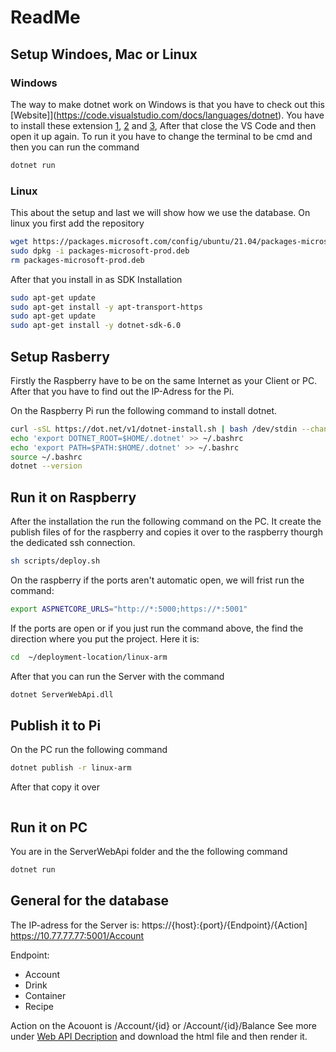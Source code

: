 # ReadMe 
## Setup Windoes, Mac or Linux

### Windows 
The way to make dotnet work on Windows is that you have to check out this [Website]](https://code.visualstudio.com/docs/languages/dotnet). You have to install these extension [1](https://dotnet.microsoft.com/en-us/download), [2](https://marketplace.visualstudio.com/items?itemName=ms-dotnettools.csharp) and [3](https://marketplace.visualstudio.com/items?itemName=Ionide.Ionide-fsharp), After that close the VS Code and then open it up again. To run it you have to change the terminal to be cmd and then you can run the command
```bash
dotnet run
```

### Linux
This about the setup and last we will show how we use the database. 
On linux you first add the repository
```bash
wget https://packages.microsoft.com/config/ubuntu/21.04/packages-microsoft-prod.deb -O packages-microsoft-prod.deb
sudo dpkg -i packages-microsoft-prod.deb
rm packages-microsoft-prod.deb
```
After that you install in as SDK Installation 	
```bash
sudo apt-get update
sudo apt-get install -y apt-transport-https
sudo apt-get update
sudo apt-get install -y dotnet-sdk-6.0
```

## Setup Rasberry
Firstly the Raspberry have to be on the same Internet as your Client or PC. After that you have to find out the IP-Adress for the Pi.

On the Raspberry Pi run the following command to install dotnet. 
```bash
curl -sSL https://dot.net/v1/dotnet-install.sh | bash /dev/stdin --channel Current
echo 'export DOTNET_ROOT=$HOME/.dotnet' >> ~/.bashrc
echo 'export PATH=$PATH:$HOME/.dotnet' >> ~/.bashrc
source ~/.bashrc
dotnet --version
```

## Run it on Raspberry
After the installation the run the following command on the PC. It create the publish files of for the raspberry and copies it over to the raspberry thourgh the dedicated ssh connection. 
```bash
sh scripts/deploy.sh 

```
On the raspberry if the ports aren't automatic open, we will frist run the command:  
```bash
export ASPNETCORE_URLS="http://*:5000;https://*:5001"
```

If the ports are open or if you just run the command above, the find the direction where you put the project. Here it is:
```bash
cd  ~/deployment-location/linux-arm 
```
After that you can run the Server with the command
```bash
dotnet ServerWebApi.dll
```
## Publish it to Pi
On the PC run the following command
```bash
dotnet publish -r linux-arm
```
After that copy it over
```bash
```

## Run it on PC
You are in the ServerWebApi folder and the the following command
```bash
dotnet run 
```

## General for the database
The IP-adress for the Server is:
https://{host}:{port}/{Endpoint}/{Action]
https://10.77.77.77:5001/Account

Endpoint: 
* Account
* Drink
* Container
* Recipe

Action on the Acouont is /Account/{id} or /Account/{id}/Balance
See more under [Web API Decription](https://github.com/DuweBTC/Semesterprojekt3/blob/main/Database/API-beskrivelse/index1.html) and download the html file and then render it.